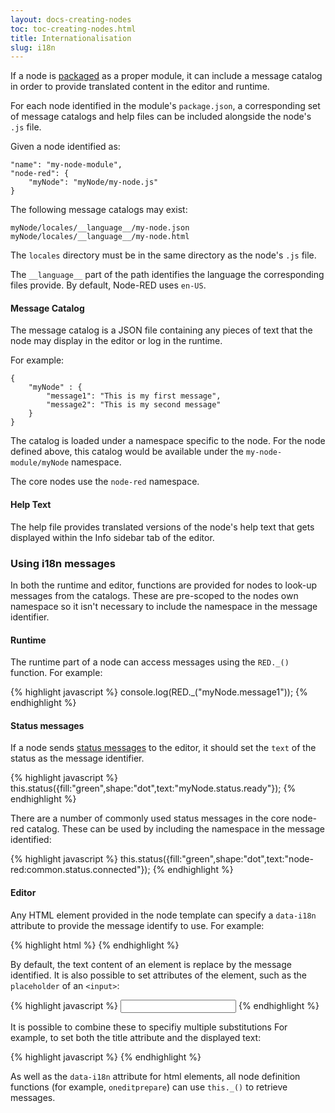 ```yaml
---
layout: docs-creating-nodes
toc: toc-creating-nodes.html
title: Internationalisation
slug: i18n
---
```


If a node is [packaged](packaging) as a proper module, it can include a message
catalog in order to provide translated content in the editor and runtime.

For each node identified in the module's `package.json`, a corresponding set of
message catalogs and help files can be included alongside the node's `.js` file.

Given a node identified as:

    "name": "my-node-module",
    "node-red": {
        "myNode": "myNode/my-node.js"
    }

The following message catalogs may exist:

    myNode/locales/__language__/my-node.json
    myNode/locales/__language__/my-node.html

The `locales` directory must be in the same directory as the node's `.js` file.

The `__language__` part of the path identifies the language the corresponding files
provide. By default, Node-RED uses `en-US`.

#### Message Catalog

The message catalog is a JSON file containing any pieces of text that the node
may display in the editor or log in the runtime.

For example:

    {
        "myNode" : {
            "message1": "This is my first message",
            "message2": "This is my second message"
        }
    }

The catalog is loaded under a namespace specific to the node. For the node defined
above, this catalog would be available under the `my-node-module/myNode` namespace.

The core nodes use the `node-red` namespace.

#### Help Text

The help file provides translated versions of the node's help text that gets
displayed within the Info sidebar tab of the editor.

### Using i18n messages

In both the runtime and editor, functions are provided for nodes to look-up messages
from the catalogs. These are pre-scoped to the nodes own namespace so it isn't
necessary to include the namespace in the message identifier.

#### Runtime

The runtime part of a node can access messages using the `RED._()` function. For
example:

{% highlight javascript %}
console.log(RED._("myNode.message1"));
{% endhighlight %}

#### Status messages

If a node sends [status messages](status) to the editor, it should set the
`text` of the status as the message identifier.

{% highlight javascript %}
this.status({fill:"green",shape:"dot",text:"myNode.status.ready"});
{% endhighlight %}

There are a number of commonly used status messages in the core node-red catalog.
These can be used by including the namespace in the message identified:

{% highlight javascript %}
this.status({fill:"green",shape:"dot",text:"node-red:common.status.connected"});
{% endhighlight %}

#### Editor

Any HTML element provided in the node template can specify a `data-i18n` attribute
to provide the message identify to use. For example:

{% highlight html %}
<span data-i18n="myNode.label.foo"></span>
{% endhighlight %}

By default, the text content of an element is replace by the message identified.
It is also possible to set attributes of the element, such as the `placeholder`
of an `<input>`:

{% highlight javascript %}
<input type="text" data-i18n="[placeholder]myNode.placeholder.foo">
{% endhighlight %}

It is possible to combine these to specifiy multiple substitutions For example,
to set both the title attribute and the displayed text:

{% highlight javascript %}
<a href="#" data-i18n="[title]myNode.label.linkTitle;myNode.label.linkText"></a>
{% endhighlight %}

As well as the `data-i18n` attribute for html elements, all node definition
functions (for example, `oneditprepare`) can use `this._()` to retrieve messages.
